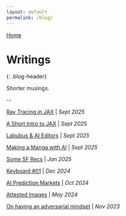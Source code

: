 ```yaml
---
layout: default
permalink: /blog/
---
```


[Home](/) 

# Writings
{: .blog-header}

Shorter musings. 

--

[Ray Tracing in JAX](/blog/jax-ray-tracer) | _Sept 2025_

[A Short Intro to JAX](/blog/jax-intro) | _Sept 2025_

[Labubus & AI Editors](/blog/ai-editors) | _Sept 2025_

[Making a Manga with AI](/blog/ai-manga/) | _Sept 2025_

[Some SF Recs](/blog/sf-recs/) | _Jan 2025_

[Keyboard #01](/blog/keyboard-build/) | _Dec 2024_

[AI Prediction Markets](/blog/ai-prediction-markets/) | _Oct 2024_

[Attested Images](/blog/postcard) | _May 2024_ 

[On having an adversarial mindset](/blog/claudered) | _Nov 2023_